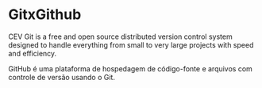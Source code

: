 # GitxGithub
 CEV 
 Git is a free and open source distributed version control system designed to handle everything from small to very large projects with speed and efficiency.

 GitHub é uma plataforma de hospedagem de código-fonte e arquivos com controle de versão usando o Git.
